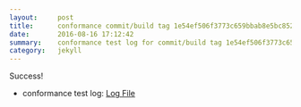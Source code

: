 ```yaml
---
layout:     post
title:      conformance commit/build tag 1e54ef506f3773c659bbab8e5bc8523881cb0820
date:       2016-08-16 17:12:42
summary:    conformance test log for commit/build tag 1e54ef506f3773c659bbab8e5bc8523881cb0820.
category:   jekyll
---
```


Success!

- conformance test log: [Log File](http://s3-us-west-2.amazonaws.com/kraken-e2e-logs/conformance/34/build-log.txt)
